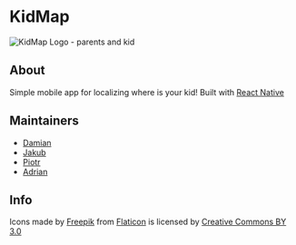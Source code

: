 # KidMap

![KidMap Logo - parents and kid](https://raw.githubusercontent.com/akubala/KidMap/master/assets/images/family.png)

## About
Simple mobile app for localizing where is your kid! Built with [React Native](https://facebook.github.io/react-native/)


## Maintainers
* [Damian](https://github.com/damian199674)
* [Jakub](https://github.com/jaksak)
* [Piotr](https://github.com/PiotrDrozdz96)
* [Adrian](https://github.com/akubala)

## Info
Icons made by [Freepik](https://www.freepik.com/)
from [Flaticon](https://www.flaticon.com/) is licensed by [Creative Commons BY 3.0](http://creativecommons.org/licenses/by/3.0/")
